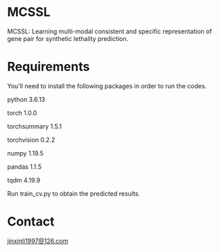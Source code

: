 # MCSSL
  MCSSL: Learning multi-modal consistent and specific representation of gene pair for synthetic lethality prediction.
# Requirements
You'll need to install the following packages in order to run the codes.

python 3.6.13

torch 1.0.0

torchsummary 1.5.1

torchvision 0.2.2

numpy 1.19.5

pandas 1.1.5

tqdm  4.19.9

Run train_cv.py to obtain the predicted results.
# Contact 
jinxinli1997@126.com
